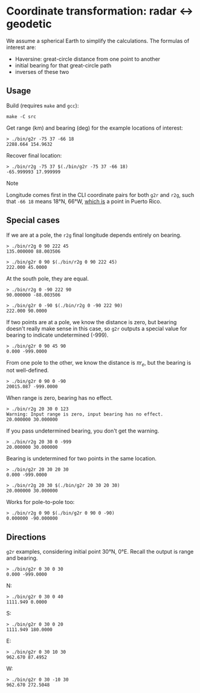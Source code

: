# Coordinate transformation: radar ↔ geodetic

We assume a spherical Earth to simplify the calculations.
The formulas of interest are:

- Haversine: great-circle distance from one point to another
- initial bearing for that great-circle path
- inverses of these two

## Usage

Build (requires `make` and `gcc`):

```
make -C src
```

Get range (km) and bearing (deg) for the example locations of interest:

```
> ./bin/g2r -75 37 -66 18
2288.664 154.9632
```

Recover final location:

```
> ./bin/r2g -75 37 $(./bin/g2r -75 37 -66 18)
-65.999993 17.999999
```

> [!NOTE]
> Longitude comes first in the CLI coordinate pairs for both `g2r` and `r2g`,
> such that `-66 18` means 18°N, 66°W,
> [which is](https://www.google.com/maps/place/18%C2%B000'00.0%22N+66%C2%B000'00.0%22W/)
> a point in Puerto Rico.

## Special cases

If we are at a pole, the `r2g` final longitude depends entirely on bearing.

```
> ./bin/r2g 0 90 222 45
135.000000 88.003506
```

```
> ./bin/g2r 0 90 $(./bin/r2g 0 90 222 45)
222.000 45.0000
```

At the south pole, they are equal.

```
> ./bin/r2g 0 -90 222 90
90.000000 -88.003506
```

```
> ./bin/g2r 0 -90 $(./bin/r2g 0 -90 222 90)
222.000 90.0000
```

If two points are at a pole, we know the distance is zero,
but bearing doesn't really make sense in this case,
so `g2r` outputs a special value for bearing to indicate undetermined (-999).

```
> ./bin/g2r 0 90 45 90
0.000 -999.0000
```

From one pole to the other, we know the distance is $\pi r_e$,
but the bearing is not well-defined.

```
> ./bin/g2r 0 90 0 -90
20015.087 -999.0000
```

When range is zero, bearing has no effect.

```
> ./bin/r2g 20 30 0 123
Warning: Input range is zero, input bearing has no effect.
20.000000 30.000000
```

If you pass undetermined bearing, you don't get the warning.

```
> ./bin/r2g 20 30 0 -999
20.000000 30.000000
```

Bearing is undetermined for two points in the same location.

```
> ./bin/g2r 20 30 20 30
0.000 -999.0000
```

```
> ./bin/r2g 20 30 $(./bin/g2r 20 30 20 30)
20.000000 30.000000
```

Works for pole-to-pole too:

```
> ./bin/r2g 0 90 $(./bin/g2r 0 90 0 -90)
0.000000 -90.000000
```

## Directions

`g2r` examples, considering initial point 30°N, 0°E.
Recall the output is range and bearing.

```
> ./bin/g2r 0 30 0 30
0.000 -999.0000
```

N:

```
> ./bin/g2r 0 30 0 40
1111.949 0.0000
```

S:

```
> ./bin/g2r 0 30 0 20
1111.949 180.0000
```

E:

```
> ./bin/g2r 0 30 10 30
962.670 87.4952
```

W:

```
> ./bin/g2r 0 30 -10 30
962.670 272.5048
```
